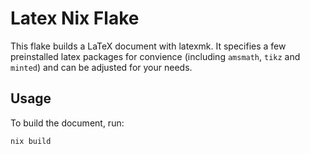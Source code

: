 # Latex Nix Flake

This flake builds a LaTeX document with latexmk. It specifies a few preinstalled latex packages for convience (including `amsmath`, `tikz` and `minted`) and can be adjusted for your needs.

## Usage

To build the document, run:

```bash
nix build
```
